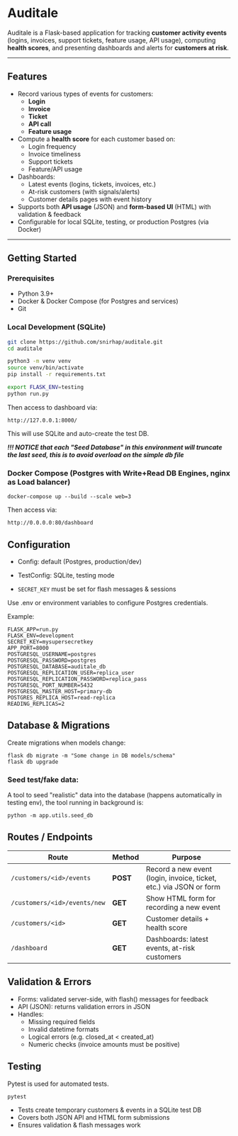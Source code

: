 # Auditale

Auditale is a Flask-based application for tracking **customer activity events** (logins, invoices, support tickets, feature usage, API usage), computing **health scores**, and presenting dashboards and alerts for **customers at risk**.

---

## Features

- Record various types of events for customers:
  - **Login**
  - **Invoice**
  - **Ticket**
  - **API call**
  - **Feature usage**
- Compute a **health score** for each customer based on:
  - Login frequency
  - Invoice timeliness
  - Support tickets
  - Feature/API usage
- Dashboards:
  - Latest events (logins, tickets, invoices, etc.)
  - At-risk customers (with signals/alerts)
  - Customer details pages with event history
- Supports both **API usage** (JSON) and **form-based UI** (HTML) with validation & feedback
- Configurable for local SQLite, testing, or production Postgres (via Docker)

---

## Getting Started

### Prerequisites
- Python 3.9+
- Docker & Docker Compose (for Postgres and services)
- Git

### Local Development (SQLite)
```bash
git clone https://github.com/snirhap/auditale.git
cd auditale

python3 -m venv venv
source venv/bin/activate
pip install -r requirements.txt

export FLASK_ENV=testing
python run.py
```

Then access to dashboard via:
```
http://127.0.0.1:8000/
```

This will use SQLite and auto-create the test DB.

***!!! NOTICE that each "Seed Database" in this environment will truncate the last seed, this is to avoid overload on the simple db file***

### Docker Compose (Postgres with Write+Read DB Engines, nginx as Load balancer)
```
docker-compose up --build --scale web=3
```

Then access via:
```
http://0.0.0.0:80/dashboard
```

## Configuration
* Config: default (Postgres, production/dev)

* TestConfig: SQLite, testing mode

* ```SECRET_KEY``` must be set for flash messages & sessions

Use .env or environment variables to configure Postgres credentials.

Example:
```
FLASK_APP=run.py
FLASK_ENV=development
SECRET_KEY=mysupersecretkey
APP_PORT=8000
POSTGRESQL_USERNAME=postgres
POSTGRESQL_PASSWORD=postgres
POSTGRESQL_DATABASE=auditale_db
POSTGRESQL_REPLICATION_USER=replica_user
POSTGRESQL_REPLICATION_PASSWORD=replica_pass
POSTGRESQL_PORT_NUMBER=5432
POSTGRESQL_MASTER_HOST=primary-db
POSTGRES_REPLICA_HOST=read-replica
READING_REPLICAS=2
```

## Database & Migrations
Create migrations when models change:
```
flask db migrate -m "Some change in DB models/schema"
flask db upgrade
```

### Seed test/fake data:

A tool to seed "realistic" data into the database (happens automatically in testing env), the tool running in background is:

```python -m app.utils.seed_db```

## Routes / Endpoints
| Route                        | Method   | Purpose                                                            |
| ---------------------------- | -------- | ------------------------------------------------------------------ |
| `/customers/<id>/events`     | **POST** | Record a new event (login, invoice, ticket, etc.) via JSON or form |
| `/customers/<id>/events/new` | **GET**  | Show HTML form for recording a new event                           |
| `/customers/<id>`            | **GET**  | Customer details + health score                                    |
| `/dashboard`                 | **GET**  | Dashboards: latest events, at-risk customers                       |


## Validation & Errors
* Forms: validated server-side, with flash() messages for feedback
* API (JSON): returns validation errors in JSON
* Handles:
    * Missing required fields
    * Invalid datetime formats
    * Logical errors (e.g. closed_at < created_at)
    * Numeric checks (invoice amounts must be positive)

 ## Testing
 Pytest is used for automated tests.

 ```pytest```

* Tests create temporary customers & events in a SQLite test DB
* Covers both JSON API and HTML form submissions
* Ensures validation & flash messages work